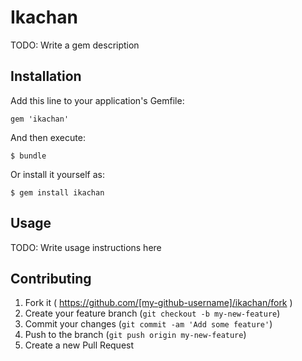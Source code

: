 # Ikachan

TODO: Write a gem description

## Installation

Add this line to your application's Gemfile:

    gem 'ikachan'

And then execute:

    $ bundle

Or install it yourself as:

    $ gem install ikachan

## Usage

TODO: Write usage instructions here

## Contributing

1. Fork it ( https://github.com/[my-github-username]/ikachan/fork )
2. Create your feature branch (`git checkout -b my-new-feature`)
3. Commit your changes (`git commit -am 'Add some feature'`)
4. Push to the branch (`git push origin my-new-feature`)
5. Create a new Pull Request

